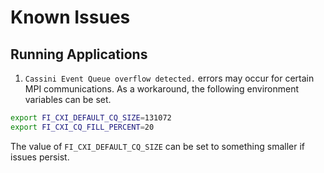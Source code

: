# Known Issues

## Running Applications

1. `Cassini Event Queue overflow detected.` errors may occur for certain MPI communications. As a workaround, the following environment variables can be set.

```bash
export FI_CXI_DEFAULT_CQ_SIZE=131072
export FI_CXI_CQ_FILL_PERCENT=20
```

The value of `FI_CXI_DEFAULT_CQ_SIZE` can be set to something smaller if issues persist.


